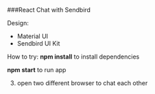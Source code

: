 ###React Chat with Sendbird

Design:
- Material UI
- Sendbird UI Kit

How to try:
**npm install** to install dependencies

**npm start** to run app

3. open two different browser to chat each other
